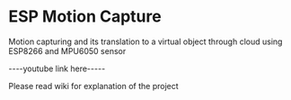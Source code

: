 # ESP Motion Capture
Motion capturing and its translation to a virtual object through cloud using ESP8266 and MPU6050 sensor

----youtube link here-----

Please read wiki for explanation of the project
